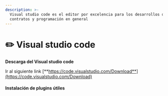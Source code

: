 ```yaml
---
description: >-
  Visual studio code es el editor por excelencia para los desarrollos de
  contratos y programación en general
---
```


# ✏️ Visual studio code

**Descarga del Visual studio code**

Ir al siguiente link [**https://code.visualstudio.com/Download**](https://code.visualstudio.com/Download)

#### Instalación de plugins útiles

<figure><img src="../../.gitbook/assets/image (27).png" alt=""><figcaption></figcaption></figure>

<figure><img src="../../.gitbook/assets/image (28).png" alt=""><figcaption></figcaption></figure>
